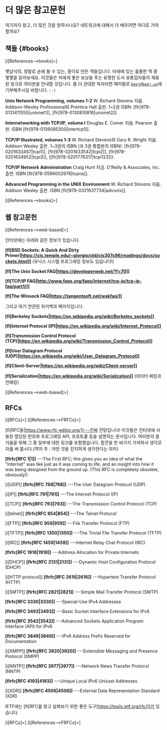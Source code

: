 # 더 많은 참고문헌

여기까지 왔고, 더 많은 것을 원하시나요? 네트워크에 대해서 더 배우려면 어디로
가야할까요?

## 책들 {#books}

[i[References-->books]<]

옛날식의, 정말로 손에 쥘 수 있는, 종이로 만든 책들입니다. 아래에 있는 훌륭한 책
중 몇몇을 읽어보세요. 이것들은 저에게 좋은 보상을 주는 유명한 도서 유통업자들의
제휴된 링크로 여러분을 안내할 것입니다. 좀 더 관대한 독자라면 페이팔로
[`beej@beej.us`](mailto:beej@beej.us)에 기부해주시길 바랍니다. `:-)`

**Unix Network Programming, volumes 1-2**
W. Richard Stevens 지음. Addison-Wesley Professional와
Prentice Hall 출판.
1~2권 ISBN: [flr[978-0131411555|unixnet1]],
[flr[978-0130810816|unixnet2]].

**Internetworking with TCP/IP, volume I**
Douglas E. Comer 지음. Pearson 출판.
ISBN [flr[978-0136085300|intertcp1]].

**TCP/IP Illustrated, volumes 1-3**
W. Richard Stevens와 Gary R. Wright 지음. Addison Wesley 출판.
1~3권의 ISBN (과 3권 통합본의 ISBN):
[flr[978-0201633467|tcpi1]], [flr[978-0201633542|tcpi2]],
[flr[978-0201634952|tcpi3]], ([flr[978-0201776317|tcpi123]]).

**TCP/IP Network Administration**
Craig Hunt 지금. O'Reilly & Associates, Inc. 출판.
ISBN [flr[978-0596002978|tcpna]].

**Advanced Programming in the UNIX Environment**
W. Richard Stevens 지음. Addison Wesley 출판.
ISBN [flr[978-0321637734|advunix]].

[i[References-->books]>]

## 웹 참고문헌

[i[References-->web-based]<]

인터넷에는 아래와 같은 정보가 있습니다.

**[fl[BSD Sockets: A Quick And Dirty
Primer|https://cis.temple.edu/~giorgio/old/cis307s96/readings/docs/sockets.html]]**
(유닉스 시스템 프로그래밍 정보도 있습니다!)

**[fl[The Unix Socket FAQ|https://developerweb.net/?f=70]]**

**[fl[TCP/IP
FAQ|http://www.faqs.org/faqs/internet/tcp-ip/tcp-ip-faq/part1/]]**

**[fl[The Winsock FAQ|https://tangentsoft.net/wskfaq/]]**

그리고 여기 연관된 위키백과 페이지입니다.

**[fl[Berkeley
Sockets|https://en.wikipedia.org/wiki/Berkeley_sockets]]**

**[fl[Internet Protocol
(IP)|https://en.wikipedia.org/wiki/Internet_Protocol]]**

**[fl[Transmission Control Protocol
(TCP)|https://en.wikipedia.org/wiki/Transmission_Control_Protocol]]**

**[fl[User Datagram Protocol
(UDP)|https://en.wikipedia.org/wiki/User_Datagram_Protocol]]**

**[fl[Client-Server|https://en.wikipedia.org/wiki/Client-server]]**

**[fl[Serialization|https://en.wikipedia.org/wiki/Serialization]]**
(데이터 패킹과 언패킹)

[i[References-->web-based]>]

## RFCs

[i[RFCs]<] [i[References-->FRFCs]<]

[fl[RFC들|https://www.rfc-editor.org/]]---진짜 진탕입니다! 이것들은
인터넷에 사용된 할당된 번호와 프로그래밍 API, 프로토콜 등을 설명하는 문서입니다.
여러분의 즐거움을 위해 그 중 일부에 대한 링크를 포함했습니다. 팝콘을 한 바가지
가져와서 생각모자를 써 봅시다.(역자 주 : 어떤 것을 진지하게 생각한다는 의미)

**[flrfc[RFC 1|1]]**
---The First RFC; this gives you an idea of what the "Internet" was like
just as it was coming to life, and an insight into how it was being
designed from the ground up. (This RFC is completely obsolete,
obviously!)

[i[UDP]] **[flrfc[RFC 768|768]]**
---The User Datagram Protocol (UDP)

[i[IP]] **[flrfc[RFC 791|791]]**
---The Internet Protocol (IP)

[i[TCP]] **[flrfc[RFC 793|793]]**
---The Transmission Control Protocol (TCP)

[i[telnet]] **[flrfc[RFC 854|854]]**
---The Telnet Protocol

[i[FTP]] **[flrfc[RFC 959|959]]**
---File Transfer Protocol (FTP)

[i[TFTP]] **[flrfc[RFC 1350|1350]]**
---The Trivial File Transfer Protocol (TFTP)

[i[IRC]] **[flrfc[RFC 1459|1459]]**
---Internet Relay Chat Protocol (IRC)

**[flrfc[RFC 1918|1918]]**
---Address Allocation for Private Internets

[i[DHCP]] **[flrfc[RFC 2131|2131]]**
---Dynamic Host Configuration Protocol (DHCP)

[i[HTTP protocol]] **[flrfc[RFC 2616|2616]]**
---Hypertext Transfer Protocol (HTTP)

[i[SMTP]] **[flrfc[RFC 2821|2821]]**
---Simple Mail Transfer Protocol (SMTP)

**[flrfc[RFC 3330|3330]]**
---Special-Use IPv4 Addresses

**[flrfc[RFC 3493|3493]]**
---Basic Socket Interface Extensions for IPv6

**[flrfc[RFC 3542|3542]]**
---Advanced Sockets Application Program Interface (API) for IPv6

**[flrfc[RFC 3849|3849]]**
---IPv6 Address Prefix Reserved for Documentation

[i[XMPP]] **[flrfc[RFC 3920|3920]]**
---Extensible Messaging and Presence Protocol (XMPP)

[i[NNTP]] **[flrfc[RFC 3977|3977]]**
---Network News Transfer Protocol (NNTP)

**[flrfc[RFC 4193|4193]]**
---Unique Local IPv6 Unicast Addresses

[i[XDR]] **[flrfc[RFC 4506|4506]]**
---External Data Representation Standard (XDR)

IETF에는 [fl[RFC를 찾고 살펴보기 위한 좋은 도구|https://tools.ietf.org/rfc/]]가 있습니다.

[i[RFCs]>] [i[References-->FRFCs]>]
